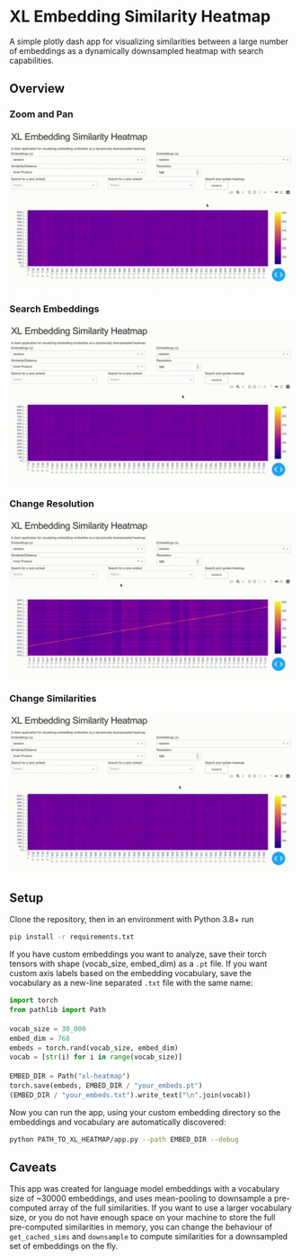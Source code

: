 # XL Embedding Similarity Heatmap
A simple plotly dash app for visualizing similarities between 
a large number of embeddings as a dynamically downsampled heatmap with 
search capabilities.

## Overview
### Zoom and Pan
![Zoom and Pan](https://raw.githubusercontent.com/mirandrom/xl-heatmap/main/doc/zoom.gif) 

### Search Embeddings
![Zoom and Pan](https://raw.githubusercontent.com/mirandrom/xl-heatmap/main/doc/search.gif) 

### Change Resolution
![Resolution](https://raw.githubusercontent.com/mirandrom/xl-heatmap/main/doc/resolution.gif) 

### Change Similarities
![Similarites](https://raw.githubusercontent.com/mirandrom/xl-heatmap/main/doc/sims.gif)

## Setup
Clone the repository, then in an environment with Python 3.8+ run
```bash
pip install -r requirements.txt
```

If you have custom embeddings you want to analyze, save their torch tensors 
with shape (vocab_size, embed_dim) as a `.pt` file. If you want custom axis labels based on the 
embedding vocabulary, save the vocabulary as a new-line separated `.txt` file 
with the same name:
```python
import torch
from pathlib import Path

vocab_size = 30_000
embed_dim = 768
embeds = torch.rand(vocab_size, embed_dim)
vocab = [str(i) for i in range(vocab_size)]

EMBED_DIR = Path("xl-heatmap")
torch.save(embeds, EMBED_DIR / "your_embeds.pt")
(EMBED_DIR / "your_embeds.txt").write_text("\n".join(vocab))
```

Now you can run the app, using your custom embedding directory so the embeddings
 and vocabulary are automatically discovered:
```bash
python PATH_TO_XL_HEATMAP/app.py --path EMBED_DIR --debug
```
## Caveats
This app was created for language model embeddings with a vocabulary 
size of ~30000 embeddings, and uses mean-pooling to downsample a pre-computed 
array of the full similarities. If you want to use a larger vocabulary size, or you do not have enough space on 
your machine to store the full pre-computed similarities in memory, you can 
change the behaviour of ``get_cached_sims`` and ``downsample`` to compute 
similarities for a downsampled set of embeddings on the fly. 

